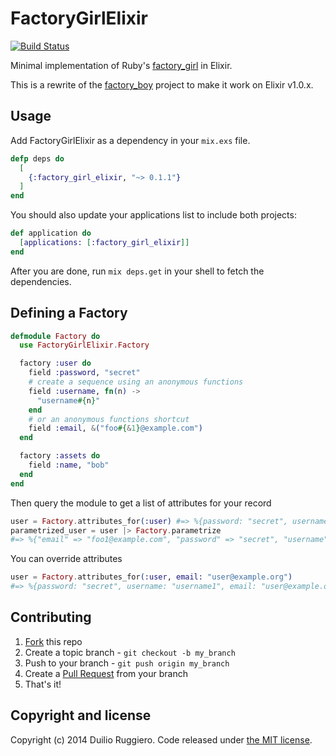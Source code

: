 # FactoryGirlElixir

[![Build Status](https://travis-ci.org/sinetris/factory_girl_elixir.svg?branch=master)](https://travis-ci.org/sinetris/factory_girl_elixir)

Minimal implementation of Ruby's [factory_girl](http://github.com/thoughtbot/factory_girl) in Elixir.

This is a rewrite of the [factory_boy](https://github.com/inkr/factory_boy) project to make it work on Elixir v1.0.x.

## Usage

Add FactoryGirlElixir as a dependency in your `mix.exs` file.

```elixir
defp deps do
  [
    {:factory_girl_elixir, "~> 0.1.1"}
  ]
end
```

You should also update your applications list to include both projects:

```elixir
def application do
  [applications: [:factory_girl_elixir]]
end
```

After you are done, run `mix deps.get` in your shell to fetch the dependencies.


## Defining a Factory

```elixir
defmodule Factory do
  use FactoryGirlElixir.Factory

  factory :user do
    field :password, "secret"
    # create a sequence using an anonymous functions
    field :username, fn(n) ->
      "username#{n}"
    end
    # or an anonymous functions shortcut
    field :email, &("foo#{&1}@example.com")
  end

  factory :assets do
    field :name, "bob"
  end
end
```

Then query the module to get a list of attributes for your record

```elixir
user = Factory.attributes_for(:user) #=> %{password: "secret", username: "username1", email: "foo1@example.com"}
parametrized_user = user |> Factory.parametrize
#=> %{"email" => "foo1@example.com", "password" => "secret", "username" => "username1"}
```

You can override attributes

```elixir
user = Factory.attributes_for(:user, email: "user@example.org")
#=> %{password: "secret", username: "username1", email: "user@example.org"}
```

## Contributing

1. [Fork](https://help.github.com/articles/fork-a-repo) this repo
2. Create a topic branch - `git checkout -b my_branch`
3. Push to your branch - `git push origin my_branch`
4. Create a [Pull Request](http://help.github.com/pull-requests/) from your
   branch
5. That's it!

## Copyright and license

Copyright (c) 2014 Duilio Ruggiero. Code released under [the MIT license](LICENSE).
